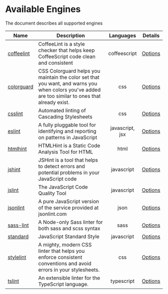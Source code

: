 # Available Engines
The document describes all supported engines

|Name|Description|Languages|Details|
|-|-|:-:|-|
|[coffeelint](http://www.coffeelint.org)|CoffeeLint is a style checker that helps keep CoffeeScript code clean and consistent|coffeescript|[Options](coffeelint)|
|[colorguard](https://github.com/SlexAxton/css-colorguard)|CSS Colorguard helps you maintain the color set that you want, and warns you when colors you've added are too similar to ones that already exist.|css|[Options](colorguard)|
|[csslint](http://csslint.net)|Automated linting of Cascading Stylesheets|css|[Options](csslint)|
|[eslint](http://eslint.org)|A fully pluggable tool for identifying and reporting on patterns in JavaScript|javascript, jsx|[Options](eslint)|
|[htmlhint](http://htmlhint.com)|HTMLHint is a Static Code Analysis Tool for HTML|html|[Options](htmlhint)|
|[jshint](http://jshint.com)|JSHint is a tool that helps to detect errors and potential problems in your JavaScript code|javascript|[Options](jshint)|
|[jslint](http://jslint.com)|The JavaScript Code Quality Tool|javascript|[Options](jslint)|
|[jsonlint](https://github.com/zaach/jsonlint)|A pure JavaScript version of the service provided at jsonlint.com|json|[Options](jsonlint)|
|[sass-lint](https://github.com/sasstools/sass-lint)|A Node-only Sass linter for both sass and scss syntax|sass|[Options](sass-lint)|
|[standard](http://standardjs.com)|JavaScript Standard Style|javascript|[Options](standard)|
|[stylelint](https://stylelint.io/)|A mighty, modern CSS linter that helps you enforce consistent conventions and avoid errors in your stylesheets.|css|[Options](stylelint)|
|[tslint](https://palantir.github.io/tslint/)|An extensible linter for the TypeScript language.|typescript|[Options](tslint)|
